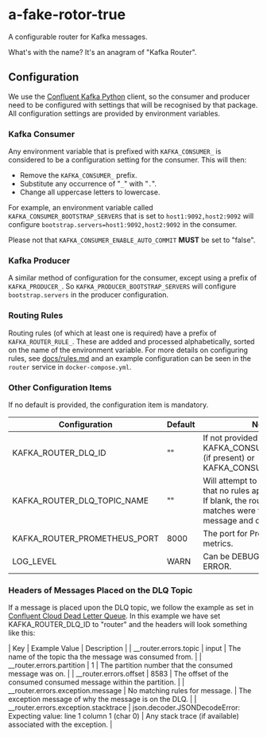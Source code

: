 # a-fake-rotor-true
A configurable router for Kafka messages.

What's with the name?  It's an anagram of "Kafka Router".

## Configuration

We use the
[Confluent Kafka
Python](https://docs.confluent.io/kafka-clients/python/current/overview.html)
client, so the consumer and producer need to be configured with settings
that will be recognised by that package.  All configuration settings are
provided by environment variables.

### Kafka Consumer

Any environment variable that is prefixed with `KAFKA_CONSUMER_` is
considered to be a configuration setting for the consumer.  This will then:

- Remove the `KAFKA_CONSUMER_` prefix.
- Substitute any occurrence of "`_`" with "`.`".
- Change all uppercase letters to lowercase.

For example, an environment variable called
`KAFKA_CONSUMER_BOOTSTRAP_SERVERS` that is set to `host1:9092,host2:9092`
will configure `bootstrap.servers=host1:9092,host2:9092` in the consumer.

Please not that `KAFKA_CONSUMER_ENABLE_AUTO_COMMIT` **MUST** be set to "false".

### Kafka Producer

A similar method of configuration for the consumer, except using a prefix
of `KAFKA_PRODUCER_`.  So `KAFKA_PRODUCER_BOOTSTRAP_SERVERS` will configure
`bootstrap.servers` in the producer configuration.

### Routing Rules

Routing rules (of which at least one is required) have a prefix of
`KAFKA_ROUTER_RULE_`.  These are added and processed alphabetically, sorted
on the name of the environment variable.  For more details on configuring
rules, see [docs/rules.md](docs/rules.md) and an example configuration
can be seen in the `router` service in
`docker-compose.yml`.

### Other Configuration Items

If no default is provided, the configuration item is mandatory.

| Configuration | Default | Notes |
| ------------- | ------- | ----- |
| KAFKA_ROUTER_DLQ_ID | "" | If not provided will be set to KAFKA_CONSUMER_CLIENT_ID (if present) or KAFKA_CONSUMER_GROUP_ID. |
| KAFKA_ROUTER_DLQ_TOPIC_NAME | "" | Will attempt to write messages that no rules apply to this topic.  If blank, the router warn no matches were found for the message and continue. |
| KAFKA_ROUTER_PROMETHEUS_PORT | 8000 | The port for Prometheus metrics. |
| LOG_LEVEL     | WARN    | Can be DEBUG, INFO, WARN or ERROR. |

### Headers of Messages Placed on the DLQ Topic

If a message is placed upon the DLQ topic, we follow the example as set in
[Confluent Cloud Dead Letter Queue](https://docs.confluent.io/cloud/current/connectors/dead-letter-queue.html).
In this example we have set KAFKA_ROUTER_DLQ_ID to "router" and the headers will look something like this:

| Key | Example Value | Description |
| __router.errors.topic | input | The name of the topic tha the message was consumed from. |
| __router.errors.partition | 1 | The partition number that the consumed message was on. |
| __router.errors.offset | 8583 | The offset of the consumed consumed message within the partition. |
| __router.errors.exception.message | No matching rules for message. | The exception message of why the message is on the DLQ. |
| __router.errors.exception.stacktrace | json.decoder.JSONDecodeError: Expecting value: line 1 column 1 (char 0) | Any stack trace (if available) associated with the exception. |

